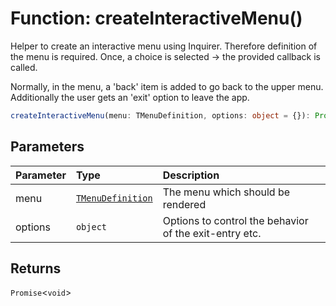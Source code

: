 # Function: createInteractiveMenu()

Helper to create an interactive menu using Inquirer.
Therefore definition of the menu is required. Once,
a choice is selected -> the provided callback is called.

Normally, in the menu, a 'back' item is added to go back
to the upper menu. Additionally the user gets an 'exit'
option to leave the app.

```ts
createInteractiveMenu(menu: TMenuDefinition, options: object = {}): Promise<void>
```

## Parameters

| Parameter | Type                                                        | Description                                            |
| :-------- | :---------------------------------------------------------- | :----------------------------------------------------- |
| menu      | [`TMenuDefinition`](../types/type-alias.TMenuDefinition.md) | The menu which should be rendered                      |
| options   | `object`                                                    | Options to control the behavior of the exit-entry etc. |

## Returns

`Promise`<`void`\>
